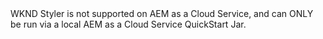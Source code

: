 <div class="unsupported">
WKND Styler is not supported on AEM as a Cloud Service, and can ONLY be run via a local AEM as a Cloud Service QuickStart Jar.
</div>